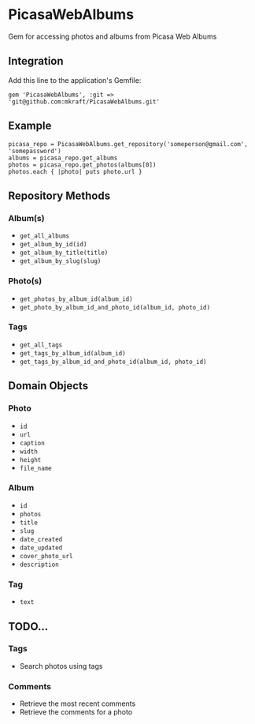 PicasaWebAlbums
===============

Gem for accessing photos and albums from Picasa Web Albums

Integration
-----------

Add this line to the application's Gemfile:

	gem 'PicasaWebAlbums', :git => 'git@github.com:mkraft/PicasaWebAlbums.git'

Example
-------

	picasa_repo = PicasaWebAlbums.get_repository('someperson@gmail.com', 'somepassword')
	albums = picasa_repo.get_albums
	photos = picasa_repo.get_photos(albums[0])
	photos.each { |photo| puts photo.url }

Repository Methods
-------------------

### Album(s)

- `get_all_albums`
- `get_album_by_id(id)`
- `get_album_by_title(title)`
- `get_album_by_slug(slug)`

### Photo(s)

- `get_photos_by_album_id(album_id)`
- `get_photo_by_album_id_and_photo_id(album_id, photo_id)`

### Tags

- `get_all_tags`
- `get_tags_by_album_id(album_id)`
- `get_tags_by_album_id_and_photo_id(album_id, photo_id)`

Domain Objects
--------------

### Photo

- `id`
- `url`
- `caption`
- `width`
- `height`
- `file_name`

### Album

- `id`
- `photos`
- `title`
- `slug`
- `date_created`
- `date_updated`
- `cover_photo_url`
- `description`

### Tag

- `text`

TODO...
-------

### Tags

- Search photos using tags

### Comments

- Retrieve the most recent comments
- Retrieve the comments for a photo